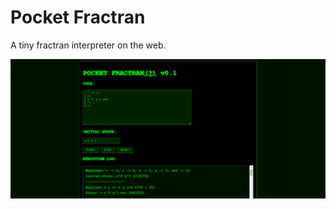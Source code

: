 # Pocket Fractran

A tiny fractran interpreter on the web.

![Screenshot of Pocket Fractran](assets/screenshot.png)
